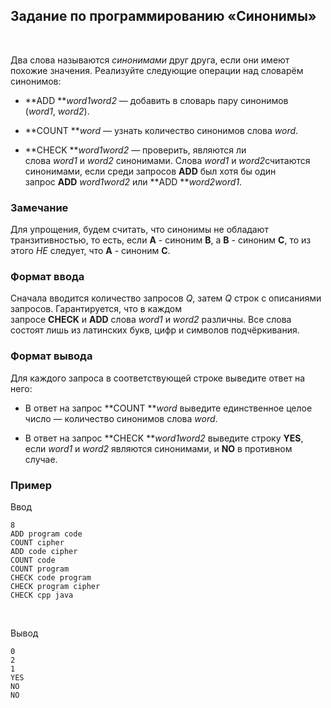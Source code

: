 Задание по программированию «Синонимы»
--------------------------------------

 

Два слова называются *синонимами* друг друга, если они имеют похожие значения.
Реализуйте следующие операции над словарём синонимов:

-   **ADD ***word1word2* — добавить в словарь пару синонимов (*word1*, *word2*).

-   **COUNT ***word* — узнать количество синонимов слова *word*.

-   **CHECK ***word1word2* — проверить, являются ли
    слова *word1* и *word2* синонимами. Слова *word1* и *word2*считаются
    синонимами, если среди запросов **ADD** был хотя бы один
    запрос **ADD** *word1word2* или **ADD ***word2word1*.

### Замечание

Для упрощения, будем считать, что синонимы не обладают транзитивностью, то есть,
если **A** - синоним **B**, а **B** - синоним **C**, то из этого *НЕ* следует,
что **A** - синоним **C**.

### Формат ввода

Сначала вводится количество запросов *Q*, затем *Q* строк с описаниями запросов.
Гарантируется, что в каждом
запросе **CHECK** и **ADD** слова *word1* и *word2* различны. Все слова состоят
лишь из латинских букв, цифр и символов подчёркивания.

### Формат вывода

Для каждого запроса в соответствующей строке выведите ответ на него:

-   В ответ на запрос **COUNT ***word* выведите единственное целое число —
    количество синонимов слова *word*.

-   В ответ на запрос **CHECK ***word1word2* выведите строку **YES**,
    если *word1* и *word2* являются синонимами, и **NO** в противном случае.

### Пример

Ввод

~~~~~~~~~~~~~~~~~~~~~~~~~~~~~~~~~~~~~~~~~~~~~~~~~~~~~~~~~~~~~~~~~~~~~~~~~~~~~~~~
8
ADD program code
COUNT cipher
ADD code cipher
COUNT code
COUNT program
CHECK code program
CHECK program cipher
CHECK cpp java
~~~~~~~~~~~~~~~~~~~~~~~~~~~~~~~~~~~~~~~~~~~~~~~~~~~~~~~~~~~~~~~~~~~~~~~~~~~~~~~~

 

Вывод

~~~~~~~~~~~~~~~~~~~~~~~~~~~~~~~~~~~~~~~~~~~~~~~~~~~~~~~~~~~~~~~~~~~~~~~~~~~~~~~~
0
2
1
YES
NO
NO
~~~~~~~~~~~~~~~~~~~~~~~~~~~~~~~~~~~~~~~~~~~~~~~~~~~~~~~~~~~~~~~~~~~~~~~~~~~~~~~~
